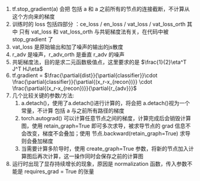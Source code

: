 1. tf.stop_gradient(a) 会把 包括 a 和 a 之前所有的节点的连接截断，不计算从这个方向来的梯度
2. 训练时的 loss 包括四部分 ：ce_loss / en_loss / vat_loss / vat_loss_orth 其中 只有 vat_loss 和 vat_loss_orth 与共轭梯度法有关，在代码中被 stop_gradient 了
3. vat_loss 是原始输出和加了噪声的输出的js散度
4. r_adv 是噪声，r_adv_orth 是垂直 r_adv 的噪声
5. 共轭梯度法，目的是求二元函数极值点，这里要求的是 $\frac{1}{2}\eta^T J^T HJ\eta$ 
6. tf.gradient = $\frac{\partial{dist}}{\partial{classifier}}\cdot \frac{\partial{classifier}}{\partial{(x_r-x_{recon})}} \cdot \frac{\partial{(x_r-x_{recon})}}{\partial{r_{adv}}}$
7. 几个比较关键的参数/方法:
    1. a.detach()，使用了a.detach()进行计算的，将会把 a.detach()视为一个常量，不计算 包括 a 与之前所有路径的梯度
    2. torch.autograd() 可以计算任意节点之间的梯度，计算完成后会销毁计算图，使用 retain_graph=True 即可多次求导，被求导节点的 grad 信息不会改变，梯度不会叠加；使用 节点.backward(retain_graph=True) 求导则会叠加梯度
    3. 当需要计算多阶导时，使用 create_graph=True 参数，将新的节点加入计算图后再次计算，这一操作同时会保存之前的计算图
8. 运行时出现了显存持续增长的现象，原因是 normalization 函数，传入参数不能是 requires_grad = True 的张量
